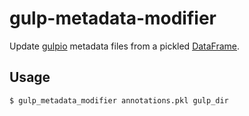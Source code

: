 # gulp-metadata-modifier

Update [gulpio](https://github.com/TwentyBN/GulpIO) metadata files from a
pickled
[DataFrame](https://pandas.pydata.org/pandas-docs/stable/reference/api/pandas.DataFrame.html).


## Usage
```console
$ gulp_metadata_modifier annotations.pkl gulp_dir
```
